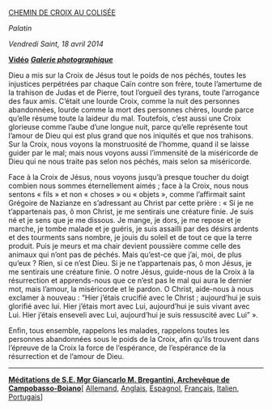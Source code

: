 [CHEMIN DE CROIX AU COLISÉE](http://www.vatican.va/news_services/liturgy/libretti/2014/20140418-libretto-via-crucis.pdf)

*Palatin*

*Vendredi Saint, 18 avril 2014*

**[Vidéo](http://player.rv.va/vaticanplayer.asp?language=it&tic=VA_BKY3SQSH)** ***[Galerie photographique](http://www.photogallery.va/content/photogallery/fr/celebrazioni-liturgiche/via-crucis2014.html)***

Dieu a mis sur la Croix de Jésus tout le poids de nos péchés, toutes les injustices perpétrées par chaque Caïn contre son frère, toute l’amertume de la trahison de Judas et de Pierre, tout l’orgueil des tyrans, toute l’arrogance des faux amis. C’était une lourde Croix, comme la nuit des personnes abandonnées, lourde comme la mort des personnes chères, lourde parce qu’elle résume toute la laideur du mal. Toutefois, c’est aussi une Croix glorieuse comme l’aube d’une longue nuit, parce qu’elle représente tout l’amour de Dieu qui est plus grand que nos iniquités et que nos trahisons. Sur la Croix, nous voyons la monstruosité de l’homme, quand il se laisse guider par le mal; mais nous voyons aussi l’immensité de la miséricorde de Dieu qui ne nous traite pas selon nos péchés, mais selon sa miséricorde.

Face à la Croix de Jésus, nous voyons jusqu’à presque toucher du doigt combien nous sommes éternellement aimés ; face à la Croix, nous nous sentons « fils » et non « choses » ou « objets », comme l’affirmait saint Grégoire de Nazianze en s’adressant au Christ par cette prière : « Si je ne t’appartenais pas, ô mon Christ, je me sentirais une créature finie. Je suis né et je sens que je me dissous. Je mange, je dors, je me repose et je marche, je tombe malade et je guéris, je suis assailli par des désirs ardents et des tourments sans nombre, je jouis du soleil et de tout ce que la terre produit. Puis je meurs et ma chair devient poussière comme celle des animaux qui n’ont pas de péchés. Mais qu’est-ce que j’ai, moi, de plus qu’eux ? Rien, si ce n’est Dieu. Si je ne t’appartenais pas, ô mon Jésus, je me sentirais une créature finie. O notre Jésus, guide-nous de la Croix à la résurrection et apprends-nous que ce n’est pas le mal qui aura le dernier mot, mais l’amour, la miséricorde et le pardon. O Christ, aide-nous à nous exclamer à nouveau : “Hier j’étais crucifié avec le Christ ; aujourd’hui je suis glorifié avec lui. Hier j’étais mort avec Lui, aujourd’hui je suis vivant avec Lui. Hier j’étais enseveli avec Lui, aujourd’hui je suis ressuscité avec Lui” ».

Enfin, tous ensemble, rappelons les malades, rappelons toutes les personnes abandonnées sous le poids de la Croix, afin qu’ils trouvent dans l’épreuve de la Croix la force de l’espérance, de l’espérance de la résurrection et de l’amour de Dieu.

* * *

**[Méditations de S.E. Mgr Giancarlo M. Bregantini, Archevêque de Campobasso-Boiano](http://www.vatican.va/news_services/liturgy/2014/documents/ns_lit_doc_20140418_via-crucis_fr.html)**\[ [Allemand](http://www.vatican.va/news_services/liturgy/2014/documents/ns_lit_doc_20140418_via-crucis_ge.html), [Anglais](http://www.vatican.va/news_services/liturgy/2014/documents/ns_lit_doc_20140418_via-crucis_en.html), [Espagnol](http://www.vatican.va/news_services/liturgy/2014/documents/ns_lit_doc_20140418_via-crucis_sp.html), [Français](http://www.vatican.va/news_services/liturgy/2014/documents/ns_lit_doc_20140418_via-crucis_fr.html), [Italien](http://www.vatican.va/news_services/liturgy/2014/documents/ns_lit_doc_20140418_via-crucis_it.html), [Portugais](http://www.vatican.va/news_services/liturgy/2014/documents/ns_lit_doc_20140418_via-crucis_po.html)\]